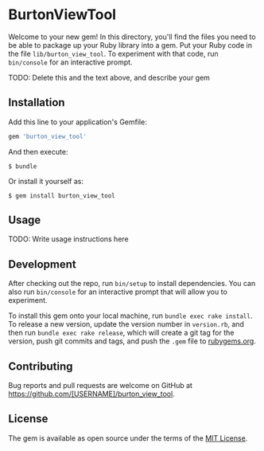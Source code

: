 # BurtonViewTool

Welcome to your new gem! In this directory, you'll find the files you need to be able to package up your Ruby library into a gem. Put your Ruby code in the file `lib/burton_view_tool`. To experiment with that code, run `bin/console` for an interactive prompt.

TODO: Delete this and the text above, and describe your gem

## Installation

Add this line to your application's Gemfile:

```ruby
gem 'burton_view_tool'
```

And then execute:

    $ bundle

Or install it yourself as:

    $ gem install burton_view_tool

## Usage

TODO: Write usage instructions here

## Development

After checking out the repo, run `bin/setup` to install dependencies. You can also run `bin/console` for an interactive prompt that will allow you to experiment.

To install this gem onto your local machine, run `bundle exec rake install`. To release a new version, update the version number in `version.rb`, and then run `bundle exec rake release`, which will create a git tag for the version, push git commits and tags, and push the `.gem` file to [rubygems.org](https://rubygems.org).

## Contributing

Bug reports and pull requests are welcome on GitHub at https://github.com/[USERNAME]/burton_view_tool.


## License

The gem is available as open source under the terms of the [MIT License](http://opensource.org/licenses/MIT).

